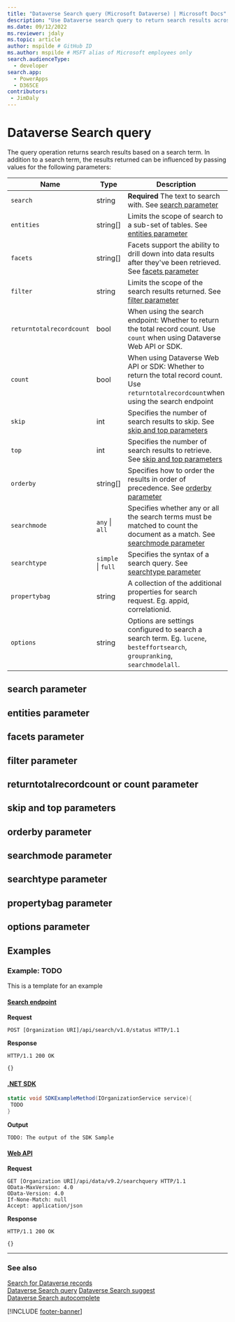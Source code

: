 ```yaml
---
title: "Dataverse Search query (Microsoft Dataverse) | Microsoft Docs" # Intent and product brand in a unique string of 43-59 chars including spaces
description: "Use Dataverse search query to return search results across multiple tables." # 115-145 characters including spaces. This abstract displays in the search result.
ms.date: 09/12/2022
ms.reviewer: jdaly
ms.topic: article
author: mspilde # GitHub ID
ms.author: mspilde # MSFT alias of Microsoft employees only
search.audienceType: 
  - developer
search.app: 
  - PowerApps
  - D365CE
contributors:
 - JimDaly
---
```

# Dataverse Search query

The query operation returns search results based on a search term. In addition to a search term, the results returned can be influenced by passing values for the following parameters:


|Name  |Type  |Description  |
|---------|---------|---------|
|`search`|string|**Required** The text to search with. See [search parameter](#search-parameter)|
|`entities`|string[]|Limits the scope of search to a sub-set of tables. See [entities parameter](#entities-parameter)|
|`facets`|string[]|Facets support the ability to drill down into data results after they've been retrieved. See [facets parameter](#facets-parameter)|
|`filter`|string|Limits the scope of the search results returned. See [filter parameter](#filter-parameter)|
|`returntotalrecordcount`|bool|When using the search endpoint: Whether to return the total record count. Use `count` when using Dataverse Web API or SDK.|
|`count`|bool|When using Dataverse Web API or SDK: Whether to return the total record count. Use `returntotalrecordcount`when using the search endpoint|
|`skip`|int|Specifies the number of search results to skip. See [skip and top parameters](#skip-and-top-parameters)|
|`top`|int|Specifies the number of search results to retrieve. See [skip and top parameters](#skip-and-top-parameters)|
|`orderby`|string[]|Specifies how to order the results in order of precedence. See [orderby parameter](#orderby-parameter)|
|`searchmode`|`any` \| `all`|Specifies whether any or all the search terms must be matched to count the document as a match. See [searchmode parameter](#searchmode-parameter)|
|`searchtype`|`simple` \| `full`|Specifies the syntax of a search query. See [searchtype parameter](#searchtype-parameter)|
|`propertybag`|string|A collection of the additional properties for search request. Eg. appid, correlationid.|
|`options`|string|Options are settings configured to search a search term. Eg. `lucene`, `besteffortsearch`, `groupranking`, `searchmodelall`.|

## search parameter

## entities parameter

## facets parameter

## filter parameter

## returntotalrecordcount or count parameter

## skip and top parameters

## orderby parameter

## searchmode parameter

## searchtype parameter

## propertybag parameter

## options parameter

## Examples

### Example: TODO

This is a template for an example
#### [Search endpoint](#tab/search)

**Request**

```http
POST [Organization URI]/api/search/v1.0/status HTTP/1.1
```

**Response**

```http
HTTP/1.1 200 OK

{}
```

#### [.NET SDK](#tab/sdk)

```csharp
static void SDKExampleMethod(IOrganizationService service){
 TODO
}
```
**Output**

```
TODO: The output of the SDK Sample
```

#### [Web API](#tab/webapi)

**Request**

```http
GET [Organization URI]/api/data/v9.2/searchquery HTTP/1.1
OData-MaxVersion: 4.0
OData-Version: 4.0
If-None-Match: null
Accept: application/json
```

**Response**

```http
HTTP/1.1 200 OK

{}
```
---
### See also

[Search for Dataverse records](overview.md)<br />
[Dataverse Search query](query.md)
[Dataverse Search suggest](suggest.md)<br />
[Dataverse Search autocomplete](autocomplete.md)

[!INCLUDE [footer-banner](../../../includes/footer-banner.md)]